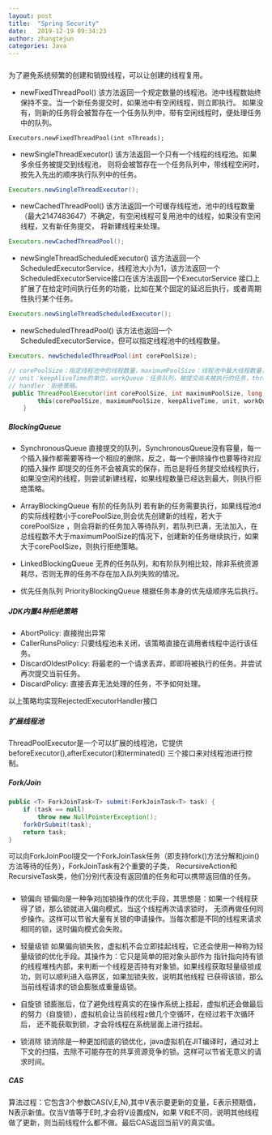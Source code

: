 ```yaml
---
layout: post
title:  "Spring Security"
date:   2019-12-19 09:34:23
author: zhangtejun
categories: Java
---
```

#####
为了避免系统频繁的创建和销毁线程，可以让创建的线程复用。
* newFixedThreadPool() 该方法返回一个规定数量的线程池。池中线程数始终保持不变。当一个新任务提交时，如果池中有空闲线程，则立即执行。
如果没有，则新的任务将会被暂存在一个任务队列中，带有空闲线程时，便处理任务中的队列。
```
Executors.newFixedThreadPool(int nThreads);
```

* newSingleThreadExecutor() 该方法返回一个只有一个线程的线程池。如果多余任务被提交到线程池，
则将会被暂存在一个任务队列中，带线程空闲时，按先入先出的顺序执行队列中的任务。
```java
Executors.newSingleThreadExecutor();
```

* newCachedThreadPool() 该方法返回一个可缓存线程池，池中的线程数量（最大2147483647）不确定，有空闲线程可复用池中的线程，如果没有空闲线程，又有新任务提交，
将新建线程来处理。
```java
Executors.newCachedThreadPool();
```
* newSingleThreadScheduledExecutor() 该方法返回一个ScheduledExecutorService，线程池大小为1，该方法返回一个ScheduledExecutorService接口在该方法返回一个ExecutorService
接口上扩展了在给定时间执行任务的功能，比如在某个固定的延迟后执行，或者周期性执行某个任务。
```java
Executors.newSingleThreadScheduledExecutor();
```
* newScheduledThreadPool() 该方法也返回一个ScheduledExecutorService，但可以指定线程池中的线程数量。
```java
Executors. newScheduledThreadPool(int corePoolSize);
```


```java
// corePoolSize：指定线程池中的线程数量，maximumPoolSize：线程池中最大线程数量，keepAliveTime：当线程池中数量大于corePoolSize时，多余的线程空闲时间
// unit：keepAliveTime的单位，workQueue：任务队列，被提交尚未被执行的任务，threadFactory：线程工程，用于创建线程，一般默认即可。
// handler：拒绝策略。
 public ThreadPoolExecutor(int corePoolSize, int maximumPoolSize, long keepAliveTime, TimeUnit unit, BlockingQueue<Runnable> workQueue, ThreadFactory threadFactory) {
        this(corePoolSize, maximumPoolSize, keepAliveTime, unit, workQueue, threadFactory, defaultHandler);
    }
```

##### BlockingQueue
* SynchronousQueue 直接提交的队列，SynchronousQueue没有容量，每一个插入操作都需要等待一个相应的删除，反之，每一个删除操作也要等待对应的插入操作
即提交的任务不会被真实的保存，而总是将任务提交给线程执行，如果没空闲的线程，则尝试新建线程，如果线程数量已经达到最大，则执行拒绝策略。

* ArrayBlockingQueue 有阶的任务队列  若有新的任务需要执行，如果线程池d的实际线程数小于corePoolSize,则会优先创建新的线程，若大于corePoolSize
，则会将新的任务加入等待队列，若队列已满，无法加入，在总线程数不大于maximumPoolSize的情况下，创建新的任务继续执行，如果大于corePoolSize，则执行拒绝策略。

* LinkedBlockingQueue 无界的任务队列，和有阶队列相比较，除非系统资源耗尽，否则无界的任务不存在加入队列失败的情况。

* 优先任务队列  PriorityBlockingQueue 根据任务本身的优先级顺序先后执行。

##### JDK内置4种拒绝策略
* AbortPolicy: 直接抛出异常
* CallerRunsPolicy: 只要线程池未关闭，该策略直接在调用者线程中运行该任务。
* DiscardOldestPolicy: 将最老的一个请求丢弃，即即将被执行的任务。并尝试再次提交当前任务。
* DiscardPolicy: 直接丢弃无法处理的任务，不予如何处理。

以上策略均实现RejectedExecutorHandler接口


##### 扩展线程池
ThreadPoolExecutor是一个可以扩展的线程池，它提供beforeExecutor(),afterExecutor()和terminated() 三个接口来对线程池进行控制。

##### Fork/Join
```java
public <T> ForkJoinTask<T> submit(ForkJoinTask<T> task) {
    if (task == null)
        throw new NullPointerException();
    forkOrSubmit(task);
    return task;
}
```

可以向ForkJoinPool提交一个ForkJoinTask任务（即支持fork()方法分解和join()方法等待的任务），ForkJoinTask有2个重要的子类，
RecursiveAction和RecursiveTask类，他们分别代表没有返回值的任务和可以携带返回值的任务。


#####
* 锁偏向 锁偏向是一种争对j加锁操作的优化手段，其思想是：如果一个线程获得了锁，那么锁就进入偏向模式，当这个线程再次请求锁时，
无须再做任何同步操作。这样可以节省大量有关锁的申请操作。当每次都是不同的线程来请求相同的锁，这时偏向模式会失败。

* 轻量级锁 如果偏向锁失败，虚拟机不会立即挂起线程，它还会使用一种称为轻量级锁的优化手段。其操作为：它只是简单的把对象头部作为
指针指向持有锁的线程堆栈内部，来判断一个线程是否持有对象锁。如果线程获取轻量级锁成功，则可以顺利进入临界区，如果加锁失败，说明其他线程
已获得该锁，那么当前线程请求的锁会膨胀成重量级锁。

* 自旋锁 锁膨胀后，位了避免线程真实的在操作系统上挂起，虚拟机还会做最后的努力（自旋锁），虚拟机会让当前线程z做几个空循环，在经过若干次循环后，
还不能获取到锁，才会将线程在系统层面上进行挂起。

* 锁消除 锁消除是一种更加彻底的锁优化，java虚拟机在JIT编译时，通过对上下文的扫描，去除不可能存在的共享资源竞争的锁。这样可以节省无意义的请求时间。


##### CAS
算法过程：它包含3个参数CAS(V,E,N),其中V表示要更新的变量，E表示预期值，N表示新值。仅当V值等于E时,才会将V设置成N，如果
V和E不同，说明其他线程做了更新，则当前线程什么都不做。最后CAS返回当前V的真实值。


